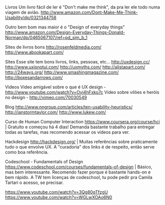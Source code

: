 Livros
Um livro fácil de ler é "Don't make me think", da pra ler ele todo numa viagem de avião.
http://www.amazon.com/Dont-Make-Me-Think-Usability/dp/0321344758

Outro bem bom mas maior é o "Design of everyday things"
http://www.amazon.com/Design-Everyday-Things-Donald-Norman/dp/0465067107/ref=pd_sim_b_1

Sites de livros bons
http://rosenfeldmedia.com/
http://www.abookapart.com/

Sites
Esse site tem bons livros, links, pessoas, etc... http://uxdesign.cc/
http://www.uxisnotui.com/
http://uxmyths.com/
http://alistapart.com/
http://24ways.org/
http://www.smashingmagazine.com/
http://boxesandarrows.com/

Videos
Video amigável sobre o que é UX design - http://www.youtube.com/watch?v=Ovj4hFxko7c
Video sobre vilões e heróis no design - http://vimeo.com/70030549

Blog
http://www.nngroup.com/articles/ten-usability-heuristics/
http://ianstormtaylor.com/
http://www.lukew.com/

Curso de Human Computer Interaction 
https://www.coursera.org/course/hci
| Gratuito e começou há 4 dias! Demanda bastante trabalho para entregar todas as tarefas, mas recomendo acessar os videos para ver.

Hackdesign
http://hackdesign.org/
| Muitas referências sobre praticamente tudo o que envolve UX. A "curadoria" dos links é de respeito, então serve como boa referência.

Codeschool - Fundamentals of Design
https://www.codeschool.com/courses/fundamentals-of-design
| Básico, mas bem interessante. Recomendo fazer porque é bastante hands-on e bem rápido. A TW tem licenças de codeschool, tu pode pedir pra Camila Tartari o acesso, se precisar.

https://www.youtube.com/watch?v=3Qg80qTfzgU
https://www.youtube.com/watch?v=WGLwXOAo6N0
